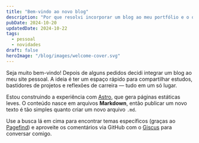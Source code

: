 ```yaml
---
title: "Bem-vindo ao novo blog"
description: "Por que resolvi incorporar um blog ao meu portfólio e o que você pode esperar daqui para frente."
pubDate: 2024-10-20
updatedDate: 2024-10-22
tags:
  - pessoal
  - novidades
draft: false
heroImage: "/blog/images/welcome-cover.svg"
---
```


Seja muito bem-vindo! Depois de alguns pedidos decidi integrar um blog ao meu site pessoal. A ideia é ter um espaço rápido para compartilhar estudos, bastidores de projetos e reflexões de carreira — tudo em um só lugar.

Estou construindo a experiência com [Astro](https://astro.build/), que gera páginas estáticas leves. O conteúdo nasce em arquivos **Markdown**, então publicar um novo texto é tão simples quanto criar um novo arquivo `.md`.

Use a busca lá em cima para encontrar temas específicos (graças ao [Pagefind](https://pagefind.app/)) e aproveite os comentários via GitHub com o [Giscus](https://giscus.app/) para conversar comigo.

